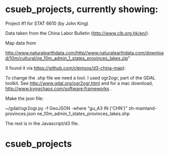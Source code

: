 # csueb_projects, currently showing:

Project #1 for STAT 6610
  (by John King)

Data taken from the China Labor Bulletin (http://www.clb.org.hk/en/).

Map data from 

http://www.naturalearthdata.com/http//www.naturalearthdata.com/download/10m/cultural/ne_10m_admin_1_states_provinces_lakes.zip"

(I found it via https://github.com/clemsos/d3-china-map):

To change the .shp file we need a tool.  I used ogr2ogr, part of the GDAL toolkit.  See http://www.gdal.org/ogr2ogr.html and for a mac download, http://www.kyngchaos.com/software:frameworks .

Make the json file:

~/gdal/ogr2ogr.py -f GeoJSON -where "gu_A3 IN ('CHN')" zh-mainland-provinces.json ne_10m_admin_1_states_provinces_lakes.shp

The rest is in the Javascript/d3 file.

# csueb_projects
